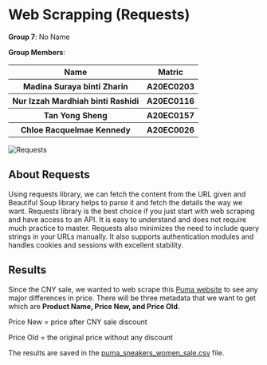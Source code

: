 # **Web Scrapping (Requests)**

**Group 7**: No Name

**Group Members**:
<table>
  <tr>
    <th>Name</th>
    <th>Matric</th>
  </tr>
  <tr>
    <th>Madina Suraya binti Zharin</th>
    <th>A20EC0203</th>
  </tr>
  <tr>
    <th>Nur Izzah Mardhiah binti Rashidi</th>
    <th>A20EC0116</th>
  </tr>
    <tr>
    <th>Tan Yong Sheng</th>
    <th>A20EC0157</th>
  </tr>
    <tr>
    <th>Chloe Racquelmae Kennedy</th>
    <th>A20EC0026</th>
  </tr>
</table>

![Requests](https://media.licdn.com/dms/image/C4E12AQFncA0AxujAng/article-cover_image-shrink_600_2000/0/1520086554238?e=2147483647&v=beta&t=ZvpayB6CfpbF7YCWJlynIyYqkBR23iRZpj2kd2XDR5E)

## About Requests
Using requests library, we can fetch the content from the URL given and Beautiful Soup library helps to parse it and fetch the details the way we want. Requests library is the best choice if you just start with web scraping and have access to an API. It is easy to understand and does not require much practice to master. Requests also minimizes the need to include query strings in your URLs manually. It also supports authentication modules and handles cookies and sessions with excellent stability.

## Results 
Since the CNY sale, we wanted to web scrape this [Puma website](https://my.puma.com/my/en/women/shoes/sneakers) to see any major differences in price. There will be three metadata that we want to get which are **Product Name, Price New, and Price Old.** 

Price New = price after CNY sale discount

Price Old = the original price without any discount

The results are saved in the [puma_sneakers_women_sale.csv](https://github.com/drshahizan/python-web/blob/main/requests/puma_sneakers_women_sale.csv) file. 
